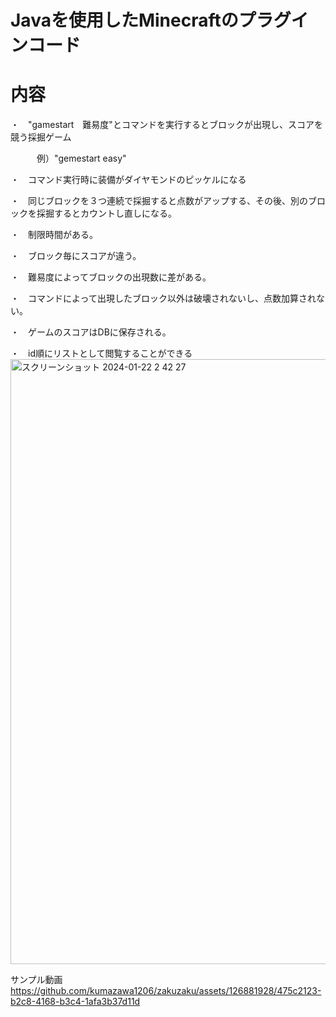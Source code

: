 # Javaを使用したMinecraftのプラグインコード

# 内容
・　"gamestart　難易度"とコマンドを実行するとブロックが出現し、スコアを競う採掘ゲーム　　

　　　例）"gemestart easy"

・　コマンド実行時に装備がダイヤモンドのピッケルになる

・　同じブロックを３つ連続で採掘すると点数がアップする、その後、別のブロックを採掘するとカウントし直しになる。

・　制限時間がある。

・　ブロック毎にスコアが違う。

・　難易度によってブロックの出現数に差がある。

・　コマンドによって出現したブロック以外は破壊されないし、点数加算されない。

・　ゲームのスコアはDBに保存される。

・　id順にリストとして閲覧することができる
<img width="968" alt="スクリーンショット 2024-01-22 2 42 27" src="https://github.com/kumazawa1206/zakuzaku/assets/126881928/d417bde5-40c8-40c4-b02e-1ceacd61f8bc">

サンプル動画
https://github.com/kumazawa1206/zakuzaku/assets/126881928/475c2123-b2c8-4168-b3c4-1afa3b37d11d

